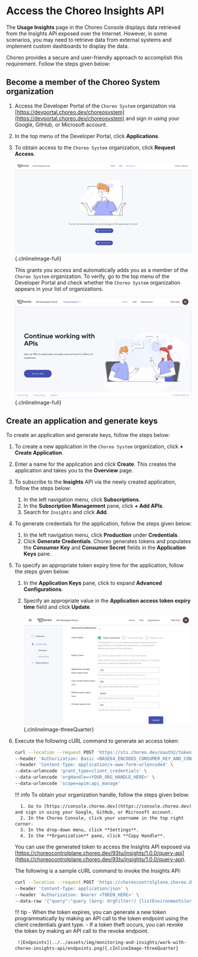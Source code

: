 # Access the Choreo Insights API

The **Usage Insights** page in the Choreo Console displays data retrieved from the Insights API exposed over the Internet. However, in some scenarios, you may need to retrieve data from external systems and implement custom dashboards to display the data.

Choreo provides a secure and user-friendly approach to accomplish this requirement. Follow the steps given below:

## Become a member of the Choreo System organization

1. Access the Developer Portal of the `Choreo System` organization via [https://devportal.choreo.dev/choreosystem](https://devportal.choreo.dev/choreosystem) and sign in using your Google, GitHub, or Microsoft account.

2. In the top menu of the Developer Portal, click **Applications**.
   
3. To obtain access to the `Choreo System` organization, click **Request Access**.

    ![Request access](../../assets/img/monitoring-and-insights/work-with-choreo-insights-api/request-access.png){.cInlineImage-full}

    This grants you access and automatically adds you as a member of the `Choreo System` organization. To verify, go to the top menu of the Developer Portal and check whether the `Choreo System` organization appears in your list of organizations.

    ![Choreo System home](../../assets/img/monitoring-and-insights/work-with-choreo-insights-api/choreo-system-home.png){.cInlineImage-full}

## Create an application and generate keys

To create an application and generate keys, follow the steps below:

1. To create a new application in the `Choreo System` organization, click **+ Create Application**. 

2. Enter a name for the application and click **Create**. This creates the application and takes you to the **Overview** page.

3. To subscribe to the **Insights** API via the newly created application, follow the steps below:
    1.  In the left navigation menu, click **Subscriptions**.
    2.  In the **Subscription Management** pane, click **+ Add APIs**.
    3.  Search for `Insights` and click **Add**.

4. To generate credentials for the application, follow the steps given below:
    1. In the left navigation menu, click **Production** under **Credentials**.
    2. Click **Generate Credentials**. Choreo generates tokens and populates the **Consumer Key** and **Consumer Secret** fields in the **Application Keys** pane.

5. To specify an appropriate token expiry time for the application, follow the steps given below:
    1. In the **Application Keys** pane, click to expand **Advanced Configurations**.
    2. Specify an appropriate value in the **Application access token expiry time** field and click **Update**.
   
        ![Update token expiry time](../../assets/img/monitoring-and-insights/work-with-choreo-insights-api/update-token-expirary-time.png){.cInlineImage-threeQuarter}

6. Execute the following cURL command to generate an access token:

    ```bash
    curl --location --request POST 'https://sts.choreo.dev/oauth2/token' \
    --header 'Authorization: Basic <BASE64_ENCODED_CONSUMER_KEY_AND_CONSUMER_SECRET_OF_YOUR_APP_HERE>' \
    --header 'Content-Type: application/x-www-form-urlencoded' \
    --data-urlencode 'grant_type=client_credentials' \
    --data-urlencode 'orgHandle=<YOUR_ORG_HANDLE_HERE>' \
    --data-urlencode 'scope=apim:api_manage'
    ```

    !!! info
        To obtain your organization handle, follow the steps given below:

         1. Go to [https://console.choreo.dev](https://console.choreo.dev) and sign in using your Google, GitHub, or Microsoft account.
         2. In the Choreo Console, click your username in the top right corner.
         3. In the drop-down menu, click **Settings**.
         4. In the **Organization** pane, click **Copy Handle**. 

    You can use the generated token to access the Insights API exposed via [https://choreocontrolplane.choreo.dev/93tu/insights/1.0.0/query-api](https://choreocontrolplane.choreo.dev/93tu/insights/1.0.0/query-api).

    The following is a sample cURL command to invoke the Insights API:

    ```bash
    curl --location --request POST 'https://choreocontrolplane.choreo.dev/93tu/insights/1.0.0/query-api' \
    --header 'Content-Type: application/json' \
    --header 'Authorization: Bearer <TOKEN_HERE>' \
    --data-raw '{"query":"query ($org: OrgFilter!) {listEnvironments(org: $org){id\n name}}","variables":{"org":{"orgId":"<ORG_UUID_HERE>"}}}'
    ```

    !!! tip
         - When the token expires, you can generate a new token programmatically by making an API call to the token endpoint using the client credentials grant type.
        - If a token theft occurs, you can revoke the token by making an API call to the revoke endpoint.

        ![Endpoints](../../assets/img/monitoring-and-insights/work-with-choreo-insights-api/endpoints.png){.cInlineImage-threeQuarter}
